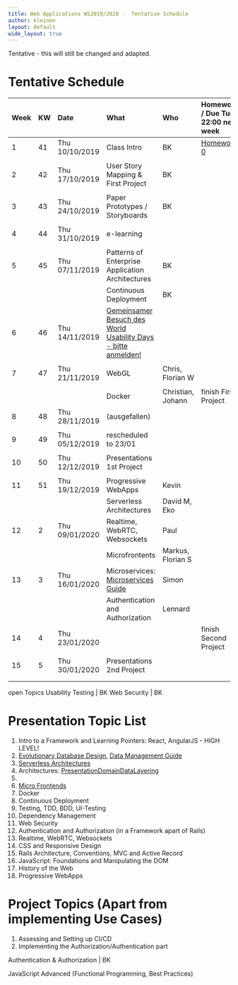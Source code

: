```yaml
---
title: Web Applications WS2019/2020 -  Tentative Schedule
author: kleinen
layout: default
wide_layout: true
---
```



Tentative - this will still be changed and adapted.

# Tentative Schedule

| Week | KW | Date           | What                                                                          | Who               | Homework / Due Tue 22:00 next week     |
|:-----|:---|:---------------|:------------------------------------------------------------------------------|:------------------|:---------------------------------------|
| 1    | 41 | Thu 10/10/2019 | Class Intro                                                                   | BK                | [Homework 0](../assignments/homework0) |
|      |    |                |                                                                               |                   |                                        |
| 2    | 42 | Thu 17/10/2019 | User Story Mapping & First Project                                            | BK                |                                        |
|      |    |                |                                                                               |                   |                                        |
| 3    | 43 | Thu 24/10/2019 | Paper Prototypes / Storyboards                                                | BK                |                                        |
|      |    |                |                                                                               |                   |                                        |
| 4    | 44 | Thu 31/10/2019 | e-learning                                                                    |                   |                                        |
|      |    |                |                                                                               |                   |                                        |
| 5    | 45 | Thu 07/11/2019 | Patterns of Enterprise Application Architectures                              | BK                |                                        |
|      |    |                | Continuous Deployment                                                         | BK                |                                        |
| 6    | 46 | Thu 14/11/2019 | [Gemeinsamer Besuch des World Usability Days - bitte anmelden!][1]            |                   |                                        |
|      |    |                |                                                                               |                   |                                        |
| 7    | 47 | Thu 21/11/2019 | WebGL                                                                         | Chris, Florian W  |                                        |
|      |    |                |                                                                               |                   |                                        |
|      |    |                | Docker                                                                        | Christian, Johann | finish First Project                   |
| 8    | 48 | Thu 28/11/2019 | (ausgefallen)                                                                 |                   |                                        |
|      |    |                |                                                                               |                   |                                        |
| 9    | 49 | Thu 05/12/2019 | rescheduled to 23/01                                                          |                   |                                        |
|      |    |                |                                                                               |                   |                                        |
| 10   | 50 | Thu 12/12/2019 | Presentations 1st Project                                                     |                   |                                        |
|      |    |                |                                                                               |                   |                                        |
| 11   | 51 | Thu 19/12/2019 | Progressive WebApps                                                           | Kevin             |                                        |
|      |    |                | Serverless Architectures                                                      | David M, Eko      |                                        |
| 12   | 2  | Thu 09/01/2020 | Realtime, WebRTC, Websockets                                                  | Paul              |                                        |
|      |    |                | Microfrontents                                                                | Markus, Florian S |                                        |
| 13   | 3  | Thu 16/01/2020 | Microservices: [Microservices Guide](https://martinfowler.com/microservices/) | Simon             |                                        |
|      |    |                | Authentication and Authorization                                              | Lennard           |                                        |
| 14   | 4  | Thu 23/01/2020 |                                                                               |                   | finish Second Project                  |
|      |    |                |                                                                               |                   |                                        |
| 15   | 5  | Thu 30/01/2020 | Presentations 2nd Project                                                     |                   |                                        |
|      |    |                |                                                                               |                   |                                        |
|      |    |                |                                                                               |                   |                                        |


open Topics
Usability Testing                  | BK
Web Security                                                                  | BK


# Presentation Topic List

1. Intro to a Framework and Learning Pointers: React, AngularJS - HIGH LEVEL!
1. [Evolutionary Database Design](https://martinfowler.com/articles/evodb.html#scenario), [Data Management Guide](https://martinfowler.com/data/)
1. [Serverless Architectures](https://martinfowler.com/articles/serverless.html)
1. Architectures: [PresentationDomainDataLayering](https://martinfowler.com/bliki/PresentationDomainDataLayering.html)
1.
1. [Micro Frontends](https://martinfowler.com/articles/micro-frontends.html)
1. Docker
1. Continuous Deployment
1. Testing, TDD, BDD, UI-Testing  
1. Dependency Management
1. Web Security
1. Authentication and Authorization (in a Framework apart of Rails)
1. Realtime, WebRTC, Websockets
1. CSS and Responsive Design
1. Rails Architecture, Conventions, MVC and Active Record
1. JavaScript: Foundations and Manipulating the DOM
1. History of the Web
1. Progressive WebApps

# Project Topics (Apart from implementing Use Cases)
1. Assessing and Setting up CI/CD
1. Implementing the Authorization/Authentication part

Authentication & Authorization                               | BK

 JavaScript Advanced (Functional Programming, Best Practices)

[1]: https://www.eventbrite.de/e/world-usability-day-berlin-2019-designing-for-the-future-we-want-registrierung-77513275293
